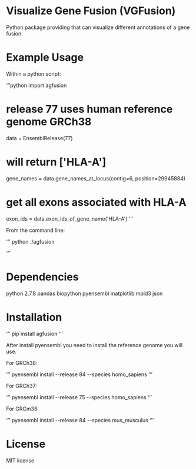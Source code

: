 # Visualize Gene Fusion (VGFusion)
Python package providing that can visualize different annotations of a gene fusion.

# Example Usage

Within a python script:

‘’’python
import agfusion

# release 77 uses human reference genome GRCh38
data = EnsemblRelease(77)

# will return ['HLA-A']
gene_names = data.gene_names_at_locus(contig=6, position=29945884)

# get all exons associated with HLA-A
exon_ids  = data.exon_ids_of_gene_name('HLA-A')
‘’’

From the command line:

‘’’
python ./agfusion

‘’’

# Dependencies

python 2.7.8
pandas
biopython
pyensembl
matplotlib
mpld3
json

# Installation

‘’’
pip install agfusion
‘’’

After install pyensembl you need to install the reference genome you will use.

For GRCh38:

‘’’
pyensembl install --release 84 --species homo_sapiens
‘’’

For GRCh37:

‘’’
pyensembl install --release 75 --species homo_sapiens
‘’’

For GRCm38:

‘’’
pyensembl install --release 84 --species mus_musculus
‘’’

# License

MIT license